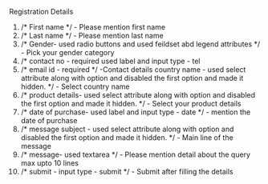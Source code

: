 Registration Details

1. /*  First name  */ - Please mention first name 
2. /*  Last name  */ - Please mention last name 
3. /* Gender- used radio buttons and used feildset abd legend attributes */ - Pick your gender category
4. /* contact no - required used label and input type - tel
5. /* email id - required */ -Contact details
country name - used select attribute along with option and disabled the first option and made it hidden. */ - Select country name
6. /* product details- used select attribute along with option and disabled the first option and made it hidden. */ - Select your product details
7. /* date of purchase- used label and input type - date */ - mention the date of purchase
8. /* message subject - used select attribute along with option and disabled the first option and made it hidden. */ - Main line of the message
9. /* message- used textarea */ - Please mention detail about the query max upto 10 lines
10. /* submit - input type - submit */ - Submit after filling the details